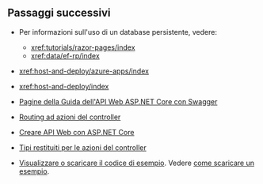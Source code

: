 ## <a name="next-steps"></a>Passaggi successivi

* Per informazioni sull'uso di un database persistente, vedere:

  * <xref:tutorials/razor-pages/index>
  * <xref:data/ef-rp/index>

* <xref:host-and-deploy/azure-apps/index>
* <xref:host-and-deploy/index>
* [Pagine della Guida dell'API Web ASP.NET Core con Swagger](xref:tutorials/web-api-help-pages-using-swagger)
* [Routing ad azioni del controller](xref:mvc/controllers/routing)
* [Creare API Web con ASP.NET Core](xref:web-api/index)
* [Tipi restituiti per le azioni del controller](xref:web-api/action-return-types)
* [Visualizzare o scaricare il codice di esempio](https://github.com/aspnet/Docs/tree/master/aspnetcore/tutorials/first-web-api/samples). Vedere [come scaricare un esempio](xref:index#how-to-download-a-sample).

